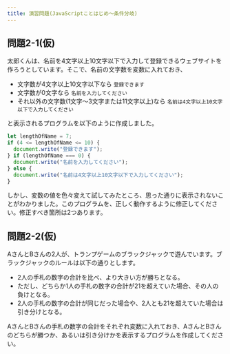 ```yaml
---
title: 演習問題(JavaScriptことはじめ〜条件分岐)
---
```


## 問題2-1(仮)

太郎くんは、名前を4文字以上10文字以下で入力して登録できるウェブサイトを作ろうとしています。そこで、名前の文字数を変数に入れておき、

- 文字数が4文字以上10文字以下なら `登録できます`
- 文字数が0文字なら `名前を入力してください`
- それ以外の文字数(1文字〜3文字または11文字以上)なら `名前は4文字以上10文字以下で入力してください` 

と表示されるプログラムを以下のように作成しました。

```javascript
let lengthOfName = 7;
if (4 <= lengthOfName <= 10) {
  document.write("登録できます");
} if (lengthOfName === 0) {
  document.write("名前を入力してください");
} else {
  document.write("名前は4文字以上10文字以下で入力してください");
}
```

しかし、変数の値を色々変えて試してみたところ、思った通りに表示されないことがわかりました。このプログラムを、正しく動作するように修正してください。修正すべき箇所は2つあります。

## 問題2-2(仮)

AさんとBさんの2人が、トランプゲームのブラックジャックで遊んでいます。ブラックジャックのルールは以下の通りとします。

- 2人の手札の数字の合計を比べ、より大きい方が勝ちとなる。
- ただし、どちらか1人の手札の数字の合計が21を超えていた場合、その人の負けとなる。
- 2人の手札の数字の合計が同じだった場合や、2人とも21を超えていた場合は引き分けとなる。

AさんとBさんの手札の数字の合計をそれぞれ変数に入れておき、AさんとBさんのどちらが勝つか、あるいは引き分けかを表示するプログラムを作成してください。